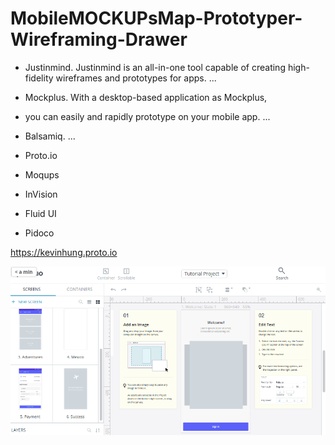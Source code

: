 # MobileMOCKUPsMap-Prototyper-Wireframing-Drawer
+ Justinmind. Justinmind is an all-in-one tool capable of creating high-fidelity wireframes and prototypes for apps. ...
+ Mockplus. With a desktop-based application as Mockplus, 
+ you can easily and rapidly prototype on your mobile app. ...
+ Balsamiq. ... 

+ Proto.io
+ Moqups
+ InVision
+ Fluid UI
+ Pidoco



https://kevinhung.proto.io

![](https://raw.githubusercontent.com/kevin11hg/hello-kivy/main/proto.png)

